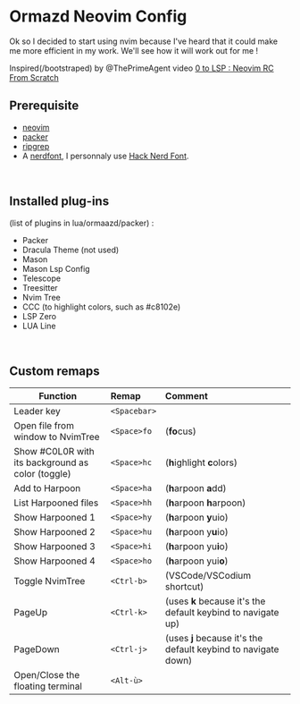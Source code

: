 # Ormazd Neovim Config

Ok so I decided to start using nvim because I've heard that it could make me more efficient in my work. We'll see how it will work out for me !

Inspired(/bootstraped) by @ThePrimeAgent video [0 to LSP : Neovim RC From Scratch](https://www.youtube.com/watch?v=w7i4amO\_zaE)

## Prerequisite

- [neovim](https://github.com/neovim/neovim)
- [packer](https://github.com/wbthomason/packer.nvim)
- [ripgrep](https://github.com/BurntSushi/ripgrep)
- A [nerdfont](https://www.nerdfonts.com/font-downloads), I personnaly use [Hack Nerd Font](https://github.com/ryanoasis/nerd-fonts/releases/download/v3.0.2/Hack.zip).

<br>

## Installed plug-ins

(list of plugins in lua/ormaazd/packer) :
- Packer
- Dracula Theme (not used)
- Mason
- Mason Lsp Config
- Telescope
- Treesitter
- Nvim Tree
- CCC (to highlight colors, such as #c8102e)
- LSP Zero
- LUA Line

<br>

## Custom remaps

Function | Remap | Comment
---------|:------|:-------|
Leader key | `<Spacebar>` |   |
Open file from window to NvimTree | `<Space>fo` | (**fo**cus)
Show #C0L0R with its background as color (toggle) | `<Space>hc` | (**h**ighlight **c**olors)
Add to Harpoon | `<Space>ha` | (**h**arpoon **a**dd)
List Harpooned files | `<Space>hh` | (**h**arpoon **h**arpoon)
Show Harpooned 1 | `<Space>hy` | (**h**arpoon **y**uio)
Show Harpooned 2 | `<Space>hu` | (**h**arpoon y**u**io)
Show Harpooned 3 | `<Space>hi` | (**h**arpoon yu**i**o)
Show Harpooned 4 | `<Space>ho` | (**h**arpoon yui**o**)
Toggle NvimTree | `<Ctrl-b>` | (VSCode/VSCodium shortcut)
PageUp | `<Ctrl-k>` | (uses **k** because it's the default keybind to navigate up)
PageDown | `<Ctrl-j>` | (uses **j** because it's the default keybind to navigate down)
Open/Close the floating terminal | `<Alt-ù>` |  |
